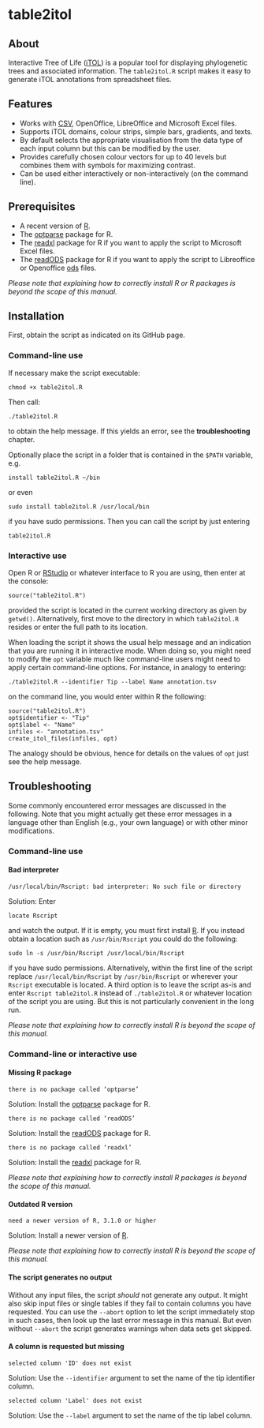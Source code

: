 # table2itol

## About

Interactive Tree of Life ([iTOL](http://itol.embl.de/)) is a popular tool
for displaying phylogenetic trees and associated information.
The `table2itol.R` script makes it easy to generate iTOL annotations from 
spreadsheet files.

## Features

* Works with [CSV](https://en.wikipedia.org/wiki/Delimiter-separated_values),
  OpenOffice, LibreOffice and Microsoft Excel files.
* Supports iTOL domains, colour strips, simple bars, gradients, and texts.
* By default selects the appropriate visualisation from the data type of each
  input column but this can be modified by the user.
* Provides carefully chosen colour vectors for up to 40 levels but combines
  them with symbols for maximizing contrast.
* Can be used either interactively or non-interactively (on the command line).

## Prerequisites

* A recent version of [R](https://cran.r-project.org/).
* The [optparse](https://CRAN.R-project.org/package=optparse) package for R.
* The [readxl](https://CRAN.R-project.org/package=readxl) package for R if
  you want to apply the script to Microsoft Excel files.
* The [readODS](https://CRAN.R-project.org/package=readODS) package for R if
  you want to apply the script to Libreoffice or Openoffice 
  [ods](https://en.wikipedia.org/wiki/OpenDocument) files.

*Please note that explaining how to correctly install R or R packages is beyond
the scope of this manual.*

## Installation

First, obtain the script as indicated on its GitHub page.

### Command-line use

If necessary make the script executable:

`chmod +x table2itol.R`

Then call:

`./table2itol.R`

to obtain the help message. If this yields an error, see the **troubleshooting**
chapter.

Optionally place the script in a folder that is contained in the `$PATH` 
variable, e.g.

`install table2itol.R ~/bin`

or even

`sudo install table2itol.R /usr/local/bin`

if you have sudo permissions. Then you can call the script by just entering

`table2itol.R`

### Interactive use

Open R or [RStudio](https://www.rstudio.com/) or whatever interface to R you 
are using, then enter at the console:

`source("table2itol.R")`

provided the script is located in the current working directory as given by
`getwd()`. Alternatively, first move to the directory in which `table2itol.R`
resides or enter the full path to its location.

When loading the script it shows the usual help message and an indication that
you are running it in interactive mode. When doing so, you might need to modify
the `opt` variable much like command-line users might need to apply certain 
command-line options. For instance, in analogy to entering:

`./table2itol.R --identifier Tip --label Name annotation.tsv`

on the command line, you would enter within R the following:

```
source("table2itol.R")
opt$identifier <- "Tip"
opt$label <- "Name"
infiles <- "annotation.tsv"
create_itol_files(infiles, opt)
```

The analogy should be obvious, hence for details on the values of `opt` just 
see the help message.

## Troubleshooting

Some commonly encountered error messages are discussed in the following. Note
that you might actually get these error messages in a language other than
English (e.g., your own language) or with other minor modifications.

### Command-line use

#### Bad interpreter

`/usr/local/bin/Rscript: bad interpreter: No such file or directory`

Solution: Enter

`locate Rscript`

and watch the output. If it is empty, you must first install 
[R](https://cran.r-project.org/). If you instead obtain a location such as
`/usr/bin/Rscript` you could do the following:

`sudo ln -s /usr/bin/Rscript /usr/local/bin/Rscript`

if you have sudo permissions. Alternatively, within the first line of the script
replace `/usr/local/bin/Rscript` by `/usr/bin/Rscript` or wherever your
`Rscript` executable is located. A third option is to leave the script as-is and
enter `Rscript table2itol.R` instead of `./table2itol.R` or whatever location of
the script you are using. But this is not particularly convenient in the long
run.

*Please note that explaining how to correctly install R is beyond the scope of
this manual.*

### Command-line or interactive use

#### Missing R package

`there is no package called ‘optparse’`

Solution: Install the [optparse](https://CRAN.R-project.org/package=optparse)
package for R.

`there is no package called ‘readODS’`

Solution: Install the [readODS](https://CRAN.R-project.org/package=readODS)
package for R.

`there is no package called ‘readxl’`

Solution: Install the [readxl](https://CRAN.R-project.org/package=readxl)
package for R.

*Please note that explaining how to correctly install R packages is beyond the
scope of this manual.*

#### Outdated R version

`need a newer version of R, 3.1.0 or higher`

Solution: Install a newer version of [R](https://cran.r-project.org/).

*Please note that explaining how to correctly install R is beyond the scope of
this manual.*

#### The script generates no output

Without any input files, the script *should* not generate any output. It might
also skip input files or single tables if they fail to contain columns you have
requested. You can use the `--abort` option to let the script immediately stop
in such cases, then look up the last error message in this manual. But even
without `--abort` the script generates warnings when data sets get skipped.

#### A column is requested but missing

`selected column 'ID' does not exist`

Solution: Use the `--identifier` argument to set the name of the tip identifier
column.

`selected column 'Label' does not exist`

Solution: Use the `--label` argument to set the name of the tip label column.

